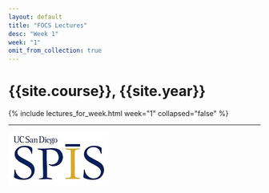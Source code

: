 ```yaml
---
layout: default
title: "FOCS Lectures"
desc: "Week 1"
week: "1"
omit_from_collection: true
---
```


# {{site.course}}, {{site.year}}

{% include lectures_for_week.html week="1" collapsed="false" %}

----

![SPIS_logo](/images/SPIS_logo.jpg)
